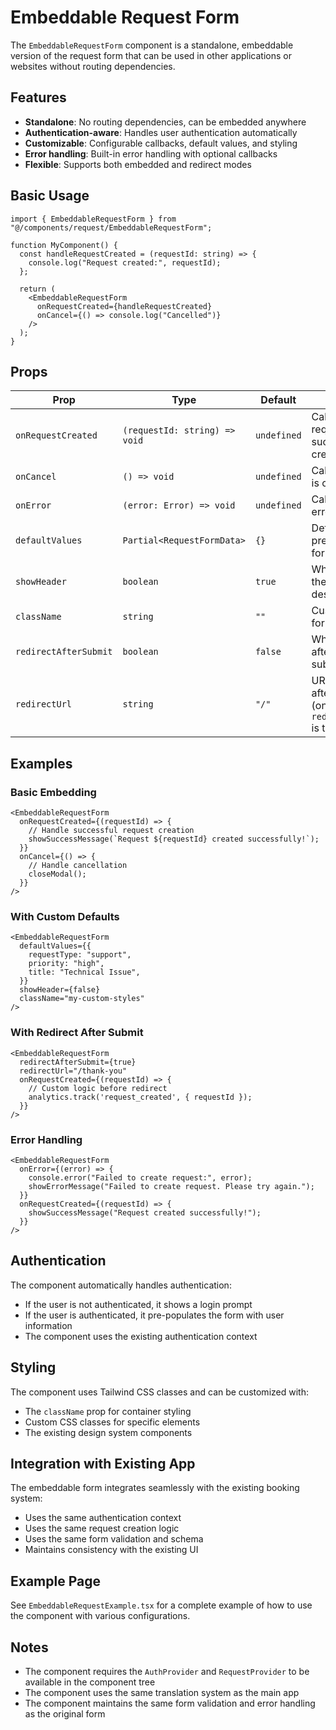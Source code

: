 # Embeddable Request Form

The `EmbeddableRequestForm` component is a standalone, embeddable version of the request form that can be used in other applications or websites without routing dependencies.

## Features

- **Standalone**: No routing dependencies, can be embedded anywhere
- **Authentication-aware**: Handles user authentication automatically
- **Customizable**: Configurable callbacks, default values, and styling
- **Error handling**: Built-in error handling with optional callbacks
- **Flexible**: Supports both embedded and redirect modes

## Basic Usage

```tsx
import { EmbeddableRequestForm } from "@/components/request/EmbeddableRequestForm";

function MyComponent() {
  const handleRequestCreated = (requestId: string) => {
    console.log("Request created:", requestId);
  };

  return (
    <EmbeddableRequestForm
      onRequestCreated={handleRequestCreated}
      onCancel={() => console.log("Cancelled")}
    />
  );
}
```

## Props

| Prop | Type | Default | Description |
|------|------|---------|-------------|
| `onRequestCreated` | `(requestId: string) => void` | `undefined` | Callback when request is successfully created |
| `onCancel` | `() => void` | `undefined` | Callback when form is cancelled |
| `onError` | `(error: Error) => void` | `undefined` | Callback when an error occurs |
| `defaultValues` | `Partial<RequestFormData>` | `{}` | Default values to pre-populate the form |
| `showHeader` | `boolean` | `true` | Whether to show the form title and description |
| `className` | `string` | `""` | Custom CSS class for the container |
| `redirectAfterSubmit` | `boolean` | `false` | Whether to redirect after successful submission |
| `redirectUrl` | `string` | `"/"` | URL to redirect to after submission (only used if `redirectAfterSubmit` is true) |

## Examples

### Basic Embedding

```tsx
<EmbeddableRequestForm
  onRequestCreated={(requestId) => {
    // Handle successful request creation
    showSuccessMessage(`Request ${requestId} created successfully!`);
  }}
  onCancel={() => {
    // Handle cancellation
    closeModal();
  }}
/>
```

### With Custom Defaults

```tsx
<EmbeddableRequestForm
  defaultValues={{
    requestType: "support",
    priority: "high",
    title: "Technical Issue",
  }}
  showHeader={false}
  className="my-custom-styles"
/>
```

### With Redirect After Submit

```tsx
<EmbeddableRequestForm
  redirectAfterSubmit={true}
  redirectUrl="/thank-you"
  onRequestCreated={(requestId) => {
    // Custom logic before redirect
    analytics.track('request_created', { requestId });
  }}
/>
```

### Error Handling

```tsx
<EmbeddableRequestForm
  onError={(error) => {
    console.error("Failed to create request:", error);
    showErrorMessage("Failed to create request. Please try again.");
  }}
  onRequestCreated={(requestId) => {
    showSuccessMessage("Request created successfully!");
  }}
/>
```

## Authentication

The component automatically handles authentication:

- If the user is not authenticated, it shows a login prompt
- If the user is authenticated, it pre-populates the form with user information
- The component uses the existing authentication context

## Styling

The component uses Tailwind CSS classes and can be customized with:

- The `className` prop for container styling
- Custom CSS classes for specific elements
- The existing design system components

## Integration with Existing App

The embeddable form integrates seamlessly with the existing booking system:

- Uses the same authentication context
- Uses the same request creation logic
- Uses the same form validation and schema
- Maintains consistency with the existing UI

## Example Page

See `EmbeddableRequestExample.tsx` for a complete example of how to use the component with various configurations.

## Notes

- The component requires the `AuthProvider` and `RequestProvider` to be available in the component tree
- The component uses the same translation system as the main app
- The component maintains the same form validation and error handling as the original form 